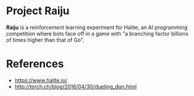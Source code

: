 # Project Raiju
**Raiju** is a reinforcement learning experiment for Halite, an AI programming 
competition where bots face off in a game with "a branching factor billions of 
times higher than that of Go".

# References
 - https://www.halite.io/
 - http://torch.ch/blog/2016/04/30/dueling_dqn.html
